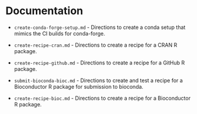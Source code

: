 # Documentation

* `create-conda-forge-setup.md` - Directions to create a conda setup
  that mimics the CI builds for conda-forge.

* `create-recipe-cran.md` - Directions to create a recipe for a CRAN R
  package.

* `create-recipe-github.md` - Directions to create a recipe for a GitHub R
  package.

* `submit-bioconda-bioc.md` - Directions to create and test a recipe for a
  Bioconductor R package for submission to bioconda.

* `create-recipe-bioc.md` - Directions to create a recipe for a
  Bioconductor R package.
